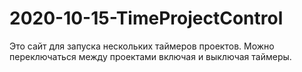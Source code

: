# 2020-10-15-TimeProjectControl
Это сайт для запуска нескольких таймеров проектов.
Можно переключаться между проектами включая и выключая таймеры.
